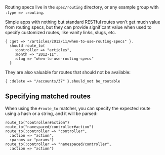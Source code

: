 Routing specs live in the `spec/routing` directory, or any example group with
`:type => :routing`.

Simple apps with nothing but standard RESTful routes won't get much value from
routing specs, but they can provide significant value when used to specify
customized routes, like vanity links, slugs, etc.

    { :get => "/articles/2012/11/when-to-use-routing-specs" }.
      should route_to(
        :controller => "articles",
        :month => "2012-11",
        :slug => "when-to-use-routing-specs"
      )

They are also valuable for routes that should not be available:

    { :delete => "/accounts/37" }.should_not be_routable

## Specifying matched routes

When using the `#route_to` matcher, you can specify the expected route using a
hash or a string, and it will be parsed:

    route_to("controller#action")
    route_to("namespaced/controller#action")
    route_to(:controller => "controller",
      :action => "action",
      :params => "params")
    route_to(:controller => "namespaced/controller",
      :action => "action")
